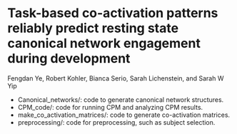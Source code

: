 # Task-based co-activation patterns reliably predict resting state canonical network engagement during development
Fengdan Ye, Robert Kohler, Bianca Serio, Sarah Lichenstein, and Sarah W Yip

* Canonical_networks/: code to generate canonical network structures.
* CPM_code/: code for running CPM and analyzing CPM results.
* make_co_activation_matrices/: code to generate co-activation matrices.
* preprocessing/: code for preprocessing, such as subject selection.